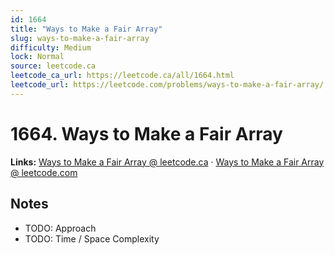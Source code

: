 ```yaml
--- 
id: 1664
title: "Ways to Make a Fair Array"
slug: ways-to-make-a-fair-array
difficulty: Medium
lock: Normal
source: leetcode.ca
leetcode_ca_url: https://leetcode.ca/all/1664.html
leetcode_url: https://leetcode.com/problems/ways-to-make-a-fair-array/
---
```


# 1664. Ways to Make a Fair Array

**Links:** [Ways to Make a Fair Array @ leetcode.ca](https://leetcode.ca/all/1664.html) · [Ways to Make a Fair Array @ leetcode.com](https://leetcode.com/problems/ways-to-make-a-fair-array/)

## Notes
- TODO: Approach
- TODO: Time / Space Complexity
